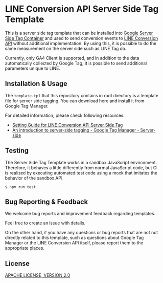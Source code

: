 # LINE Conversion API Server Side Tag Template

This is a server side tag template that can be installed into [Google Server Side Tag Container](https://developers.google.com/tag-platform/tag-manager/server-side) and used to send conversion events to [LINE Conversion API]() without additional implementation.
By using this, it is possible to do the same measurement on the server side such as LINE Tag do.

Currently, only GA4 Client is supported, and in addition to the data automatically collected by Google Tag, it is possible to send additional parameters unique to LINE.

## Installation & Usage

The `template.tpl` that this repository contains in root directory is a template file for server side tagging.
You can download here and install it from Google Tag Manager.

For detailed information, please check following resources.

* [Setting Guide for LINE Conversion API Server Side Tag](https://conversion-api-docs.linebiz.com/)
* [An introduction to server-side tagging - Google Tag Manager - Server-side](https://developers.google.com/tag-platform/tag-manager/server-side/intro)

## Testing

The Server Side Tag Template works in a sandbox JavaScript environment. Therefore, it behaves a little differently from normal JavaScript code, but CI is realized by executing automated test code using a mock that imitates the behavior of the sandbox API.

```shell
$ npm run test
```

## Bug Reporting & Feedback

We welcome bug reports and improvement feedback regarding templates.

Feel free to create an issue with details.

On the other hand, if you have any questions or bug reports that are not not directly related to this template, such as questions about Google Tag Manager or the LINE Conversion API itself, please report them to the appropriate places.

## License

[APACHE LICENSE, VERSION 2.0](https://www.apache.org/licenses/LICENSE-2.0.txt)
